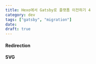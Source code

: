 ```yaml
---
title: Hexo에서 Gatsby로 플랫폼 이전하기 4
category: dev
tags: ["gatsby", "migration"]
date: 
draft: true
---
```


#### Redirection

#### SVG

#### 